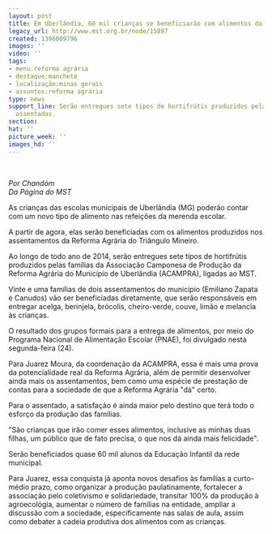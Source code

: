 ```yaml
---
layout: post
title: Em Uberlândia, 60 mil crianças se beneficiarão com alimentos da Reforma Agrária
legacy_url: http://www.mst.org.br/node/15897
created: 1396009796
images: ''
video: ''
tags:
- menu:reforma agrária
- destaque:manchete
- localização:minas gerais
- assuntos:reforma agrária
type: news
support_line: Serão entregues sete tipos de hortifrútis produzidos pelas famílias
  assentadas.
section: 
hat: ''
picture_week: ''
images_hd: ''
---
```

<p>&nbsp;</p><p><em>Por Chandóm<br>Da Página do MST</em></p><p>As crianças das escolas municipais de Uberlândia (MG) poderão contar com um novo tipo de alimento nas refeições da merenda escolar.&nbsp;</p><p>A partir de agora, elas serão beneficiadas com os alimentos produzidos nos assentamentos da Reforma Agrária do Triângulo Mineiro.</p><p>Ao longo de todo ano de 2014, serão entregues sete tipos de hortifrútis produzidos pelas famílias da Associação Camponesa de Produção da Reforma Agrária do Município de Uberlândia (ACAMPRA), ligadas ao MST.</p><p>Vinte e uma famílias de dois assentamentos do município (Emiliano Zapata e Canudos) vão ser beneficiadas diretamente, que serão responsáveis em entregar acelga, berinjela, brócolis, cheiro-verde, couve, limão e melancia às crianças.</p><p>O resultado dos grupos formais para a entrega de alimentos, por meio do Programa Nacional de Alimentação Escolar (PNAE), foi divulgado nesta segunda-feira (24).</p><p>Para Juarez Moura, da coordenação da ACAMPRA, essa é mais uma prova da potencialidade real da Reforma Agrária, além de permitir desenvolver ainda mais os assentamentos, bem como uma espécie de prestação de contas para a sociedade de que a Reforma Agrária "dá" certo.</p><p>Para o assentado, a satisfação é ainda maior pelo destino que terá todo o esforço da produção das famílias.&nbsp;</p><p>"São crianças que irão comer esses alimentos, inclusive as minhas duas filhas, um público que de fato precisa, o que nos dá ainda mais felicidade".</p><p>Serão beneficiados quase 60 mil alunos da Educação Infantil da rede municipal.</p><p>Para Juarez, essa conquista já aponta novos desafios às famílias a curto-médio prazo, como organizar a produção paulatinamente, fortalecer a associação pelo coletivismo e solidariedade, transitar 100% da produção à agroecológia, aumentar o número de famílias na entidade, ampliar a discussão com a sociedade, especificamente nas salas de aula, assim como debater a cadeia produtiva dos alimentos com as crianças.</p><div>&nbsp;</div>
